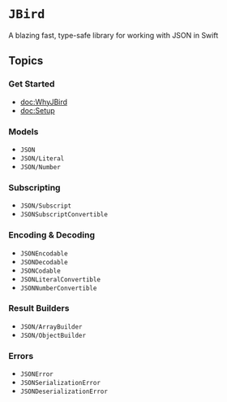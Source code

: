 # ``JBird``

A blazing fast, type-safe library for working with JSON in Swift

## Topics

### Get Started

- <doc:WhyJBird>
- <doc:Setup>

### Models

- ``JSON``
- ``JSON/Literal``
- ``JSON/Number``

### Subscripting

- ``JSON/Subscript``
- ``JSONSubscriptConvertible``

### Encoding & Decoding

- ``JSONEncodable``
- ``JSONDecodable``
- ``JSONCodable``
- ``JSONLiteralConvertible``
- ``JSONNumberConvertible``

### Result Builders

- ``JSON/ArrayBuilder``
- ``JSON/ObjectBuilder``

### Errors

- ``JSONError``
- ``JSONSerializationError``
- ``JSONDeserializationError``
